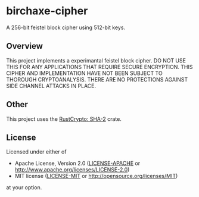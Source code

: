 # birchaxe-cipher
A 256-bit feistel block cipher using 512-bit keys. 

## Overview
This project implements a experimantal feistel block cipher.
DO NOT USE THIS FOR ANY APPLICATIONS THAT REQUIRE SECURE ENCRYPTION.
THIS CIPHER AND IMPLEMENTATION HAVE NOT BEEN SUBJECT TO THOROUGH CRYPTOANALYSIS.
THERE ARE NO PROTECTIONS AGAINST SIDE CHANNEL ATTACKS IN PLACE.

## Other
This project uses the [RustCrypto: SHA-2](https://crates.io/crates/sha2) crate.  

## License

Licensed under either of

 * Apache License, Version 2.0 ([LICENSE-APACHE](LICENSE-APACHE) or http://www.apache.org/licenses/LICENSE-2.0)
 * MIT license ([LICENSE-MIT](LICENSE-MIT) or http://opensource.org/licenses/MIT)

at your option.